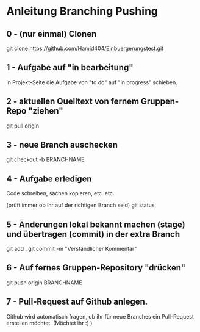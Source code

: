 # Anleitung Branching Pushing

## 0 - (nur einmal) Clonen

git clone https://github.com/Hamid404/Einbuergerungstest.git

## 1 - Aufgabe auf "in bearbeitung"

in Projekt-Seite die Aufgabe von "to do" auf "in progress" schieben.

## 2 - aktuellen Quelltext von fernem Gruppen-Repo "ziehen"

git pull origin

## 3 - neue Branch auschecken

git checkout -b BRANCHNAME

## 4 - Aufgabe erledigen

Code schreiben, sachen kopieren, etc. etc.

(prüft immer ob ihr auf der richtigen Branch seid)
git status

## 5 - Änderungen lokal bekannt machen (stage) und übertragen (commit) in der extra Branch

git add .
git commit -m "Verständlicher Kommentar"

## 6 - Auf fernes Gruppen-Repository "drücken"

git push origin BRANCHNAME

## 7 - Pull-Request auf Github anlegen.

Github wird automatisch fragen, ob ihr für neue Branches ein Pull-Request erstellen möchtet. (Möchtet ihr :) ) 